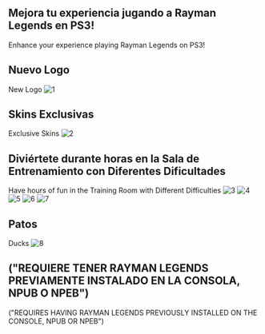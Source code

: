 Mejora tu experiencia jugando a Rayman Legends en PS3!
-------------------------------------------------------
Enhance your experience playing Rayman Legends on PS3!

Nuevo Logo
-----------
New Logo
![1](https://github.com/user-attachments/assets/7a2e84c6-f79e-4a08-b3cb-c69f987f13dc)

Skins Exclusivas
----------------
Exclusive Skins
![2](https://github.com/user-attachments/assets/d86486ba-99a2-490d-bd5d-e3d7ff62ccc0)

Diviértete durante horas en la Sala de Entrenamiento con Diferentes Dificultades
---------------------------------------------------------------------------------
Have hours of fun in the Training Room with Different Difficulties
![3](https://github.com/user-attachments/assets/a4b773f8-5fe0-42b9-88bd-00584e51a50c)
![4](https://github.com/user-attachments/assets/1b45a122-9772-40f6-b54c-e093d8391861)
![5](https://github.com/user-attachments/assets/a9135f2f-b98a-41c0-9f41-2da07d419408)
![6](https://github.com/user-attachments/assets/2cd1c242-7167-4054-bae4-66f25f5da5b1)
![7](https://github.com/user-attachments/assets/923e8ccf-b027-46a9-bd22-61045706b58a)

Patos
-----
Ducks
![8](https://github.com/user-attachments/assets/76299791-2f41-427f-a22a-3689277f3c5d)


("REQUIERE TENER RAYMAN LEGENDS PREVIAMENTE INSTALADO EN LA CONSOLA, NPUB O NPEB")
----------------------------------------------------------------------------------
("REQUIRES HAVING RAYMAN LEGENDS PREVIOUSLY INSTALLED ON THE CONSOLE, NPUB OR NPEB")
